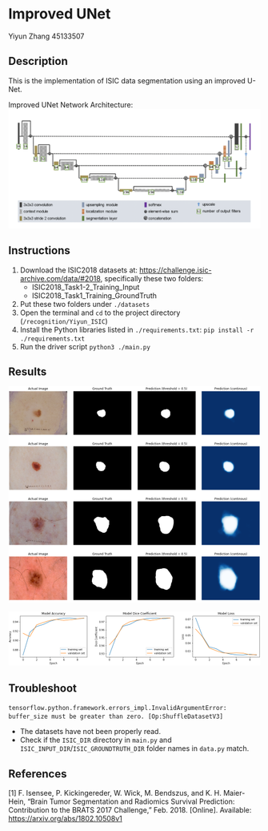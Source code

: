 # Improved UNet

Yiyun Zhang 45133507

## Description

This is the implementation of ISIC data segmentation using an improved U-Net.

Improved UNet Network Architecture:
![Improved UNet Architecture](./images/Improved_UNet.png)

## Instructions
1. Download the ISIC2018 datasets at: https://challenge.isic-archive.com/data/#2018, specifically these two folders:
    - ISIC2018_Task1-2_Training_Input
    - ISIC2018_Task1_Training_GroundTruth
2. Put these two folders under `./datasets`
3. Open the terminal and `cd` to the project directory (`/recognition/Yiyun_ISIC`)
4. Install the Python libraries listed in `./requirements.txt`: `pip install -r ./requirements.txt`
5. Run the driver script `python3 ./main.py`

## Results

![Predictions Plot](./images/plot_sample.png)

![Metrics Plot](./images/plot_metrics_sample.png)

## Troubleshoot
`tensorflow.python.framework.errors_impl.InvalidArgumentError: buffer_size must be greater than zero. [Op:ShuffleDatasetV3]`
- The datasets have not been properly read.
- Check if the `ISIC_DIR` directory in `main.py` and `ISIC_INPUT_DIR`/`ISIC_GROUNDTRUTH_DIR` folder names in `data.py` match.

## References
\[1\] F. Isensee, P. Kickingereder, W. Wick, M. Bendszus, and K. H. Maier-Hein, “Brain Tumor Segmentation
and Radiomics Survival Prediction: Contribution to the BRATS 2017 Challenge,” Feb. 2018. \[Online\].
Available: https://arxiv.org/abs/1802.10508v1
